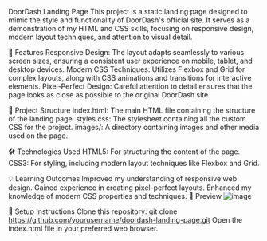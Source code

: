 DoorDash Landing Page
This project is a static landing page designed to mimic the style and functionality of DoorDash's official site. It serves as a demonstration of my HTML and CSS skills, focusing on responsive design, modern layout techniques, and attention to visual detail.

🚀 Features
Responsive Design: The layout adapts seamlessly to various screen sizes, ensuring a consistent user experience on mobile, tablet, and desktop devices.
Modern CSS Techniques: Utilizes Flexbox and Grid for complex layouts, along with CSS animations and transitions for interactive elements.
Pixel-Perfect Design: Careful attention to detail ensures that the page looks as close as possible to the original DoorDash site.

📂 Project Structure
index.html: The main HTML file containing the structure of the landing page.
styles.css: The stylesheet containing all the custom CSS for the project.
images/: A directory containing images and other media used on the page.

🛠️ Technologies Used
HTML5: For structuring the content of the page.
CSS3: For styling, including modern layout techniques like Flexbox and Grid.

💡 Learning Outcomes
Improved my understanding of responsive web design.
Gained experience in creating pixel-perfect layouts.
Enhanced my knowledge of modern CSS properties and techniques.
📸 Preview
![image](https://github.com/user-attachments/assets/7be0e331-6592-408f-a5bd-a34d93b39b33)

🔧 Setup Instructions
Clone this repository:
git clone https://github.com/yourusername/doordash-landing-page.git
Open the index.html file in your preferred web browser.
